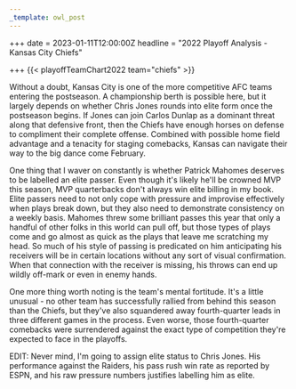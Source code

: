 ```yaml
---
_template: owl_post
---
```



+++
date = 2023-01-11T12:00:00Z
headline = "2022 Playoff Analysis - Kansas City Chiefs"

+++
{{< playoffTeamChart2022 team="chiefs" >}}

Without a doubt, Kansas City is one of the more competitive AFC teams entering the postseason. A championship berth is possible here, but it largely depends on whether  Chris Jones rounds into elite form once the postseason begins. If Jones can join Carlos Dunlap as a dominant threat along that defensive front, then the Chiefs have enough horses on defense to compliment their complete offense. Combined with possible home field advantage and a tenacity for staging comebacks, Kansas can navigate their way to the big dance come February.

One thing that I waver on constantly is whether Patrick Mahomes deserves to be labelled an elite passer. Even though it's likely he'll be crowned MVP this season, MVP quarterbacks don't always win elite billing in my book. Elite passers need to not only cope with pressure and improvise effectively when plays break down, but they also need to demonstrate consistency on a weekly basis. Mahomes threw some brilliant passes this year that only a handful of other folks in this world can pull off, but those types of plays come and go almost as quick as the plays that leave me scratching my head. So much of his style of passing is predicated on him anticipating his receivers will be in certain locations without any sort of visual confirmation. When that connection with the receiver is missing, his throws can end up wildly off-mark or even in enemy hands.

One more thing worth noting is the team's mental fortitude. It's a little unusual - no other team has successfully rallied from behind this season than the Chiefs, but they've also squandered away fourth-quarter leads in three different games in the process. Even worse, those fourth-quarter comebacks were surrendered against the exact type of competition they're expected to face in the playoffs.

EDIT: Never mind, I'm going to assign elite status to Chris Jones. His performance against the Raiders, his pass rush win rate as reported by ESPN, and his raw pressure numbers justifies labelling him as elite.
